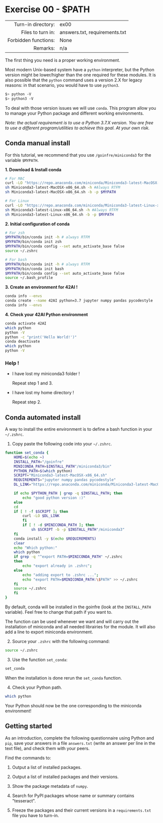 # Exercise 00 - $PATH

|                         |                    |
| -----------------------:| ------------------ |
|   Turn-in directory:    |  ex00              |
|   Files to turn in:     |  answers.txt, requirements.txt |
|   Forbidden functions:  |  None              |
|   Remarks:              |  n/a               |

The first thing you need is a proper working environment.

Most modern Unix-based system have a `python` interpreter, but the Python version might be lower/higher than the one required for these modules. It is also possible that the `python` command uses a version 2.X for legacy reasons: in that scenario, you would have to use `python3`.

```bash
$> python -V
$> python3 -V
```

To deal with those version issues we will use `conda`. This program allow you to manage your Python package and different working environments.

*Note: the actual requirement is to use a Python 3.7.X version. You are free to use a different program/utilities to achieve this goal. At your own risk.*


## Conda manual install

For this tutorial, we recommend that you use `/goinfre/miniconda3` for the variable `$MYPATH`.

**1. Download & Install conda**

```bash
# For MAC
curl -LO "https://repo.anaconda.com/miniconda/Miniconda3-latest-MacOSX-x86_64.sh"
sh Miniconda3-latest-MacOSX-x86_64.sh -h #Always RTFM
sh Miniconda3-latest-MacOSX-x86_64.sh -b -p $MYPATH

# For Linux
curl -LO "https://repo.anaconda.com/miniconda/Miniconda3-latest-Linux-x86_64.sh"
sh Miniconda3-latest-Linux-x86_64.sh -h #Always RTFM
sh Miniconda3-latest-Linux-x86_64.sh -b -p $MYPATH
```

**2. Initial configuration of conda**


```bash
# For zsh
$MYPATH/bin/conda init -h # always RTFM
$MYPATH/bin/conda init zsh
$MYPATH/bin/conda config --set auto_activate_base false
source ~/.zshrc

# For bash
$MYPATH/bin/conda init -h # always RTFM
$MYPATH/bin/conda init bash
$MYPATH/bin/conda config --set auto_activate_base false
source ~/.bash_profile
```

**3. Create an environment for 42AI !**
```bash
conda info --envs
conda create --name 42AI python=3.7 jupyter numpy pandas pycodestyle
conda info --envs
```

**4. Check your 42AI Python environment**

```bash
conda activate 42AI
which python
python -V
python -c "print('Hello World!')"
conda deactivate
which python
python -V
```


### Help !
- I have lost my miniconda3 folder !

  Repeat step 1 and 3.

- I have lost my home directory !

  Repeat step 2.


## Conda automated install 

A way to install the entire environment is to define a bash function in your `~/.zshrc`.

1. Copy paste the following code into your `~/.zshrc`.

```bash
function set_conda {
    HOME=$(echo ~)
    INSTALL_PATH="/goinfre"
    MINICONDA_PATH=$INSTALL_PATH"/miniconda3/bin"
    PYTHON_PATH=$(which python)
    SCRIPT="Miniconda3-latest-MacOSX-x86_64.sh"
    REQUIREMENTS="jupyter numpy pandas pycodestyle"
    DL_LINK="https://repo.anaconda.com/miniconda/Miniconda3-latest-MacOSX-x86_64.sh"

    if echo $PYTHON_PATH | grep -q $INSTALL_PATH; then
	    echo "good python version :)"
    else
	cd
	if [ ! -f $SCRIPT ]; then
		curl -LO $DL_LINK
    	fi
    	if [ ! -d $MINICONDA_PATH ]; then
	    	sh $SCRIPT -b -p $INSTALL_PATH"/miniconda3"
	fi
	conda install -y $(echo $REQUIREMENTS)
	clear
	echo "Which python:"
	which python
	if grep -q "^export PATH=$MINICONDA_PATH" ~/.zshrc
	then
		echo "export already in .zshrc";
	else
		echo "adding export to .zshrc ...";
		echo "export PATH=$MINICONDA_PATH:\$PATH" >> ~/.zshrc
	fi
	source ~/.zshrc
    fi
}
```

By default, conda will be installed in the goinfre (look at the `INSTALL_PATH` variable). Feel free to change that path if you want to.

The function can be used whenever we want and will carry out the installation of miniconda and all needed librairies for the module. It will also add a line to export miniconda environment.

2. Source your `.zshrc` with the following command:

```bash
source ~/.zshrc
```

3. Use the function `set_conda`:

```bash
set_conda
```

When the installation is done rerun the `set_conda` function.

4. Check your Python path.

```bash
which python
```

Your Python should now be the one corresponding to the miniconda environment!

## Getting started

As an introduction, complete the following questionnaire using Python and `pip`, save your answers in a file `answers.txt` (write an answer per line in the text file), and check them with your peers.

Find the commands to:

1. Output a list of installed packages.

2. Output a list of installed packages and their versions.

3. Show the package metadata of `numpy`.

4. Search for PyPI packages whose name or summary contains "tesseract".

5. Freeze the packages and their current versions in a `requirements.txt` file you have to turn-in.
